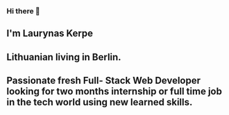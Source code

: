 ### Hi there 👋

## I'm Laurynas Kerpe
## Lithuanian living in Berlin.

## Passionate fresh Full- Stack Web Developer looking for two months internship or full time job in the tech world using new learned skills.
<!--
**KerLau/KerLau** is a ✨ _special_ ✨ repository because its `README.md` (this file) appears on your GitHub profile.

Here are some ideas to get you started:

- 🔭 I’m currently working on ...
- 🌱 I’m currently learning ...
- 👯 I’m looking to collaborate on ...
- 🤔 I’m looking for help with ...
- 💬 Ask me about ...
- 📫 How to reach me: ...
- 😄 Pronouns: ...
- ⚡ Fun fact: ...
-->
